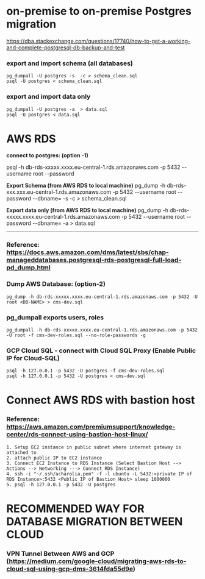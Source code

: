 # **on-premise to on-premise Postgres migration** 
https://dba.stackexchange.com/questions/17740/how-to-get-a-working-and-complete-postgresql-db-backup-and-test

### **export and import schema (all databases)**
```shell
pg_dumpall -U postgres -s  -c > schema_clean.sql
psql -U postgres < schema_clean.sql
```
### **export and import data only**
```shell
pg_dumpall -U postgres -a  > data.sql
psql -U postgres < data.sql
```



# **AWS RDS**
**connect to postgres: (option -1)**

psql -h db-rds-xxxxx.xxxx.eu-central-1.rds.amazonaws.com -p 5432 --username root --password

**Export Schema (from AWS RDS to local machine)**
pg_dump -h db-rds-xxx.xxx.eu-central-1.rds.amazonaws.com -p 5432 --username root --password --dbname=<DBNAME> -s -c > schema_clean.sql


**Export data only (from AWS RDS to local machine)**
pg_dump -h db-rds-xxxxx.xxxx.eu-central-1.rds.amazonaws.com -p 5432 --username root --password --dbname=<DBNAME> -a > data.sql

---

### **Reference:** https://docs.aws.amazon.com/dms/latest/sbs/chap-manageddatabases.postgresql-rds-postgresql-full-load-pd_dump.html

### **Dump AWS Database: (option-2)** 
```shell
pg_dump -h db-rds-xxxxx.xxxx.eu-central-1.rds.amazonaws.com -p 5432 -U root <DB-NAME> > cms-dev.sql
```

### **pg_dumpall exports users, roles**
```shell
pg_dumpall -h db-rds-xxxxx.xxxx.eu-central-1.rds.amazonaws.com -p 5432 -U root -f cms-dev-roles.sql --no-role-passwords -g
```

### **GCP Cloud SQL - connect with Cloud SQL Proxy (Enable Public IP for Cloud-SQL)**
```shell
psql -h 127.0.0.1 -p 5432 -U postgres -f cms-dev-roles.sql
psql -h 127.0.0.1 -p 5432 -U postgres < cms-dev.sql
```


# **Connect AWS RDS with bastion host**
### **Reference:** https://aws.amazon.com/premiumsupport/knowledge-center/rds-connect-using-bastion-host-linux/
```shell
1. Setup EC2 instance in public subnet where internet gateway is attached to 
2. attach public IP to EC2 instance
3. Connect EC2 Instance to RDS Instance (Select Bastion Host --> Actions --> Networking ---> Connect RDS Instance)
4. ssh -i "~/.ssh/acharolia.pem" -f -l ubuntu -L 5432:<private IP of RDS Instance>:5432 <Public IP of Bastion Host> sleep 1000000
5. psql -h 127.0.0.1 -p 5432 -U postgres
```


# **RECOMMENDED WAY FOR DATABASE MIGRATION BETWEEN CLOUD**
### VPN Tunnel Between AWS and GCP (https://medium.com/google-cloud/migrating-aws-rds-to-cloud-sql-using-gcp-dms-3614fda55d9e) 

